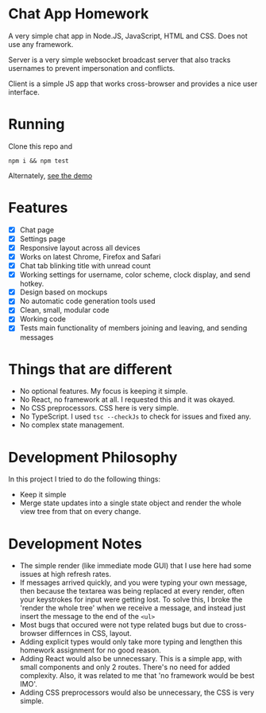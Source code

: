 # Chat App Homework

A very simple chat app in Node.JS, JavaScript, HTML and CSS. Does not use any framework.

Server is a very simple websocket broadcast server that also tracks usernames to prevent impersonation and conflicts.

Client is a simple JS app that works cross-browser and provides a nice user interface.

# Running

Clone this repo and

```console
npm i && npm test
```

Alternately, [see the demo](http://boogeh.com)

# Features

- [X] Chat page
- [X] Settings page
- [X] Responsive layout across all devices
- [X] Works on latest Chrome, Firefox and Safari
- [X] Chat tab blinking title with unread count
- [X] Working settings for username, color scheme, clock display, and send hotkey.
- [X] Design based on mockups
- [X] No automatic code generation tools used
- [X] Clean, small, modular code
- [X] Working code 
- [X] Tests main functionality of members joining and leaving, and sending messages

# Things that are different

- No optional features. My focus is keeping it simple.
- No React, no framework at all. I requested this and it was okayed.
- No CSS preprocessors. CSS here is very simple.
- No TypeScript. I used `tsc --checkJs` to check for issues and fixed any. 
- No complex state management. 

# Development Philosophy

In this project I tried to do the following things:

- Keep it simple
- Merge state updates into a single state object and render the whole view tree from that on every change.

# Development Notes

- The simple render (like immediate mode GUI) that I use here had some issues at high refresh rates.
- If messages arrived quickly, and you were typing your own message, then because the textarea was being replaced at every render,
often your keystrokes for input were getting lost. To solve this, I broke the 'render the whole tree' when we receive a message, 
and instead just insert the message to the end of the `<ul>`
- Most bugs that occured were not type related bugs but due to cross-browser differnces in CSS, layout.
- Adding explicit types would only take more typing and lengthen this homework assignment for no good reason. 
- Adding React would also be unnecessary. This is a simple app, with small components and only 2 routes. There's no need for added complexity. Also, it was related to me that 'no framework would be best IMO'.
- Adding CSS preprocessors would also be unnecessary, the CSS is very simple.
